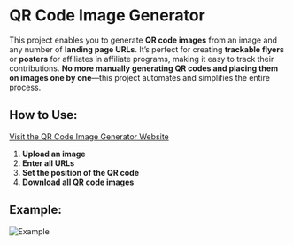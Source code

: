 # QR Code Image Generator
This project enables you to generate **QR code images** from an image and any number of **landing page URLs**.
It’s perfect for creating **trackable flyers** or **posters** for affiliates in affiliate programs, making it easy to track their contributions.
**No more manually generating QR codes and placing them on images one by one**—this project automates and simplifies the entire process.

## How to Use:
[Visit the QR Code Image Generator Website](https://guangyangliu.github.io/image-with-qr-code-generator/)
1. **Upload an image**
2. **Enter all URLs**
3. **Set the position of the QR code**
4. **Download all QR code images**

## Example:
![Example](https://github.com/user-attachments/assets/669f4c07-8fad-4e8e-bd31-2141f22cf07c)
